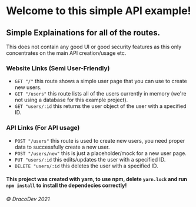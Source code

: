 # Welcome to this simple API example!

## Simple Explainations for all of the routes.

<warn> This does not contain any good UI or good security features as this only concentrates on the main API creation/usage etc.</warn>


### Website Links (Semi User-Friendly)
- `GET "/"` this route shows a simple user page that you can use to create new users.
- `GET "/users"` this route lists all of the users currently in memory (we're not using a database for this example project).
- `GET "users/:id` this returns the user object of the user with a specified ID.
### API Links (For API usage)
- `POST "/users"` this route is used to create new users, you need proper data to successfully create a new user.
- `POST "/users/new"` this is just a placeholder/mock for a new user page.
- `PUT "users/:id` this edits/updates the user with a specified ID.
- `DELETE "users/:id` this deletes the user with a specified ID.

#### This project was created with yarn, to use npm, delete `yarn.lock` and run `npm install` to install the dependecies correctly!

###### © DracoDev 2021